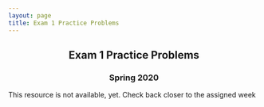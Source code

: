 ```yaml
---
layout: page
title: Exam 1 Practice Problems
---
```


<h2 align="center">Exam 1 Practice Problems</h2>
<h3 align="center">Spring 2020</h3>

This resource is not available, yet. Check back closer to the assigned week
